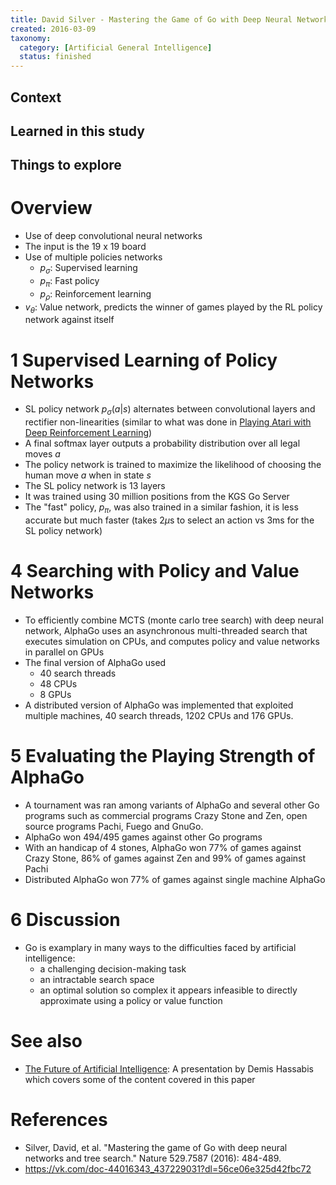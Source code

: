 ```yaml
---
title: David Silver - Mastering the Game of Go with Deep Neural Networks and Tree Search (2016)
created: 2016-03-09
taxonomy:
  category: [Artificial General Intelligence]
  status: finished
---
```


## Context

## Learned in this study

## Things to explore

# Overview
* Use of deep convolutional neural networks
* The input is the 19 x 19 board
* Use of multiple policies networks
	* $p_\sigma$: Supervised learning
	* $p_\pi$: Fast policy
	* $p_\rho$: Reinforcement learning
* $v_\theta$: Value network, predicts the winner of games played by the RL policy network against itself

# 1 Supervised Learning of Policy Networks
* SL policy network $p_\sigma(a|s)$ alternates between convolutional layers and rectifier non-linearities (similar to what was done in [Playing Atari with Deep Reinforcement Learning](../volodymyr-mnih-playing-atari-with-deep-reinforcement-learning/article.md))
* A final softmax layer outputs a probability distribution over all legal moves $a$
* The policy network is trained to maximize the likelihood of choosing the human move $a$ when in state $s$
* The SL policy network is 13 layers
* It was trained using 30 million positions from the KGS Go Server
* The "fast" policy, $p_\pi$, was also trained in a similar fashion, it is less accurate but much faster (takes 2$\mu$s to select an action vs 3ms for the SL policy network)

# 4 Searching with Policy and Value Networks
* To efficiently combine MCTS (monte carlo tree search) with deep neural network, AlphaGo uses an asynchronous multi-threaded search that executes simulation on CPUs, and computes policy and value networks in parallel on GPUs
* The final version of AlphaGo used
	* 40 search threads
	* 48 CPUs
	* 8 GPUs
* A distributed version of AlphaGo was implemented that exploited multiple machines, 40 search threads, 1202 CPUs and 176 GPUs.

# 5 Evaluating the Playing Strength of AlphaGo
* A tournament was ran among variants of AlphaGo and several other Go programs such as commercial programs Crazy Stone and Zen, open source programs Pachi, Fuego and GnuGo.
* AlphaGo won 494/495 games against other Go programs
* With an handicap of 4 stones, AlphaGo won 77% of games against Crazy Stone, 86% of games against Zen and 99% of games against Pachi
* Distributed AlphaGo won 77% of games against single machine AlphaGo

# 6 Discussion
* Go is examplary in many ways to the difficulties faced by artificial intelligence:
	* a challenging decision-making task
	* an intractable search space
	* an optimal solution so complex it appears infeasible to directly approximate using a policy or value function

# See also
* [The Future of Artificial Intelligence](../../../agi/presentations/the-future-of-artificial-intelligence/article.md): A presentation by Demis Hassabis which covers some of the content covered in this paper

# References
* Silver, David, et al. "Mastering the game of Go with deep neural networks and tree search." Nature 529.7587 (2016): 484-489.
* https://vk.com/doc-44016343_437229031?dl=56ce06e325d42fbc72

